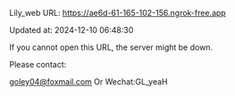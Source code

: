 Lily_web URL: https://ae6d-61-165-102-156.ngrok-free.app

Updated at: 2024-12-10 06:48:30

If you cannot open this URL, the server might be down.

Please contact: 

goley04@foxmail.com Or Wechat:GL_yeaH